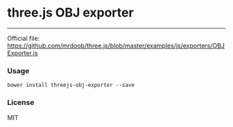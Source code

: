 # three.js OBJ exporter
------

Official file: https://github.com/mrdoob/three.js/blob/master/examples/js/exporters/OBJExporter.js

### Usage

```
bower install threejs-obj-exporter --save
```

### License

MIT
